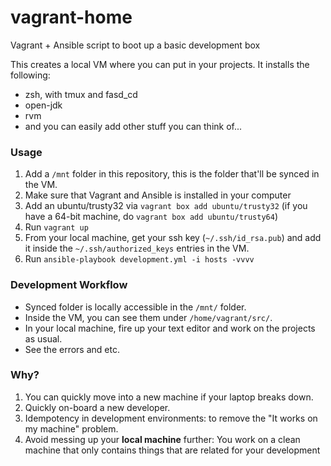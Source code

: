 # vagrant-home

Vagrant + Ansible script to boot up a basic development box

This creates a local VM where you can put in your projects. It installs the following:

- zsh, with tmux and fasd_cd
- open-jdk
- rvm
- and you can easily add other stuff you can think of...

### Usage

1. Add a `/mnt` folder in this repository, this is the folder that'll be synced in the VM.
2. Make sure that Vagrant and Ansible is installed in your computer
3. Add an ubuntu/trusty32 via `vagrant box add ubuntu/trusty32` (if you have a 64-bit machine, do `vagrant box add ubuntu/trusty64`)
4. Run `vagrant up`
5. From your local machine, get your ssh key (`~/.ssh/id_rsa.pub`) and add it inside the `~/.ssh/authorized_keys` entries in the VM.
6. Run `ansible-playbook development.yml -i hosts -vvvv`

### Development Workflow

- Synced folder is locally accessible in the `/mnt/` folder.
- Inside the VM, you can see them under `/home/vagrant/src/`.
- In your local machine, fire up your text editor and work on the projects as usual.
- See the errors and etc.

### Why?

1. You can quickly move into a new machine if your laptop breaks down.
2. Quickly on-board a new developer.
3. Idempotency in development environments: to remove the "It works on my machine" problem.
4. Avoid messing up your **local machine** further: You work on a clean machine that only contains things that are related for your development


